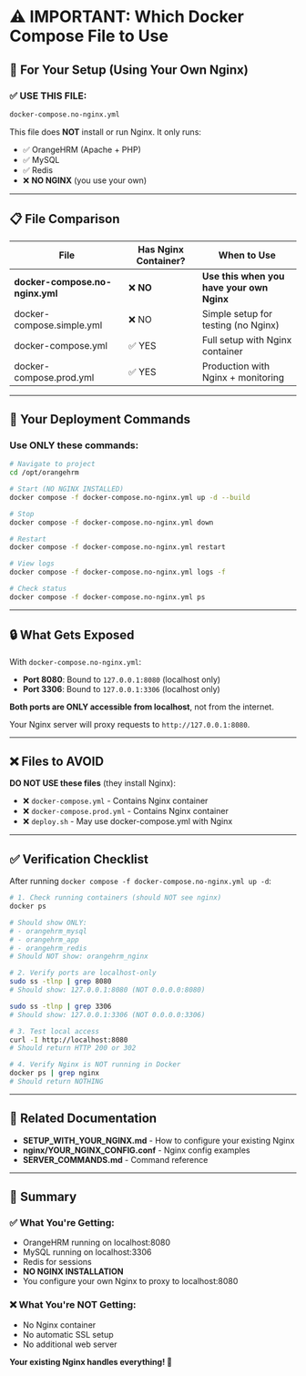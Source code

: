 # ⚠️ IMPORTANT: Which Docker Compose File to Use

## 🚨 For Your Setup (Using Your Own Nginx)

### ✅ **USE THIS FILE:**
```bash
docker-compose.no-nginx.yml
```

This file does **NOT** install or run Nginx. It only runs:
- ✅ OrangeHRM (Apache + PHP)
- ✅ MySQL
- ✅ Redis
- ❌ **NO NGINX** (you use your own)

---

## 📋 File Comparison

| File | Has Nginx Container? | When to Use |
|------|---------------------|-------------|
| **docker-compose.no-nginx.yml** | ❌ **NO** | **Use this when you have your own Nginx** |
| docker-compose.simple.yml | ❌ NO | Simple setup for testing (no Nginx) |
| docker-compose.yml | ✅ YES | Full setup with Nginx container |
| docker-compose.prod.yml | ✅ YES | Production with Nginx + monitoring |

---

## 🎯 Your Deployment Commands

### Use ONLY these commands:

```bash
# Navigate to project
cd /opt/orangehrm

# Start (NO NGINX INSTALLED)
docker compose -f docker-compose.no-nginx.yml up -d --build

# Stop
docker compose -f docker-compose.no-nginx.yml down

# Restart
docker compose -f docker-compose.no-nginx.yml restart

# View logs
docker compose -f docker-compose.no-nginx.yml logs -f

# Check status
docker compose -f docker-compose.no-nginx.yml ps
```

---

## 🔒 What Gets Exposed

With `docker-compose.no-nginx.yml`:

- **Port 8080**: Bound to `127.0.0.1:8080` (localhost only)
- **Port 3306**: Bound to `127.0.0.1:3306` (localhost only)

**Both ports are ONLY accessible from localhost**, not from the internet.

Your Nginx server will proxy requests to `http://127.0.0.1:8080`.

---

## ❌ Files to AVOID

**DO NOT USE these files** (they install Nginx):

- ❌ `docker-compose.yml` - Contains Nginx container
- ❌ `docker-compose.prod.yml` - Contains Nginx container
- ❌ `deploy.sh` - May use docker-compose.yml with Nginx

---

## ✅ Verification Checklist

After running `docker compose -f docker-compose.no-nginx.yml up -d`:

```bash
# 1. Check running containers (should NOT see nginx)
docker ps

# Should show ONLY:
# - orangehrm_mysql
# - orangehrm_app
# - orangehrm_redis
# Should NOT show: orangehrm_nginx

# 2. Verify ports are localhost-only
sudo ss -tlnp | grep 8080
# Should show: 127.0.0.1:8080 (NOT 0.0.0.0:8080)

sudo ss -tlnp | grep 3306
# Should show: 127.0.0.1:3306 (NOT 0.0.0.0:3306)

# 3. Test local access
curl -I http://localhost:8080
# Should return HTTP 200 or 302

# 4. Verify Nginx is NOT running in Docker
docker ps | grep nginx
# Should return NOTHING
```

---

## 📖 Related Documentation

- **SETUP_WITH_YOUR_NGINX.md** - How to configure your existing Nginx
- **nginx/YOUR_NGINX_CONFIG.conf** - Nginx config examples
- **SERVER_COMMANDS.md** - Command reference

---

## 🎊 Summary

### ✅ What You're Getting:
- OrangeHRM running on localhost:8080
- MySQL running on localhost:3306
- Redis for sessions
- **NO NGINX INSTALLATION**
- You configure your own Nginx to proxy to localhost:8080

### ❌ What You're NOT Getting:
- No Nginx container
- No automatic SSL setup
- No additional web server

**Your existing Nginx handles everything! 🎉**
